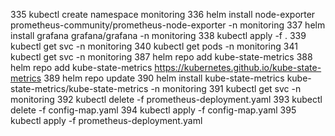 
  335  kubectl create namespace monitoring
  336  helm install node-exporter prometheus-community/prometheus-node-exporter -n monitoring
  337  helm install grafana grafana/grafana -n monitoring
  338  kubectl apply -f .
  339  kubectl get svc -n monitoring
  340  kubectl get pods -n monitoring
  341  kubectl get svc -n monitoring
  387  helm repo add kube-state-metrics
  388  helm repo add kube-state-metrics https://kubernetes.github.io/kube-state-metrics
  389  helm repo update
  390  helm install kube-state-metrics kube-state-metrics/kube-state-metrics -n monitoring
  391  kubectl get svc -n monitoring
  392  kubectl delete -f prometheus-deployment.yaml
  393  kubectl delete -f config-map.yaml
  394  kubectl apply -f config-map.yaml
  395  kubectl apply -f prometheus-deployment.yaml
